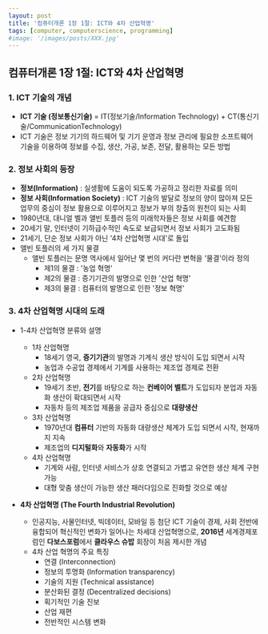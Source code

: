 ```yaml
---
layout: post
title: '컴퓨터개론 1장 1절: ICT와 4차 산업혁명'
tags: [computer, computerscience, programming]
#image: '/images/posts/XXX.jpg'
---
```


## 컴퓨터개론 1장 1절: ICT와 4차 산업혁명

### 1. ICT 기술의 개념
- **ICT 기술 (정보통신기술)** 
    = IT(정보기술/Information Technology) + CT(통신기술/CommunicationTechnology)
- ICT 기술은 정보 기기의 하드웨어 및 기기 운영과 정보 관리에 필요한 소프트웨어 기술을 이용하여 정보를 수집, 생산, 가공, 보존, 전달, 활용하는 모든 방법


### 2. 정보 사회의 등장
- **정보(Information)** : 실생활에 도움이 되도록 가공하고 정리한 자료를 의미
- **정보 사회(Information Society)** : ICT 기술의 발달로 정보의 양이 많아져 모든 업무의 중심이 정보 활용으로 이루어지고 정보가 부의 창출의 원천이 되는 사회
- 1980년대, 대니얼 벨과 앨빈 토플러 등의 미래학자들은 정보 사회를 예견함
- 20세기 말, 인터넷이 기하급수적인 속도로 보급되면서 정보 사회가 고도화됨
- 21세기, 단순 정보 사회가 아닌 '4차 산업혁명 시대'로 돌입
- 앨빈 토플러의 세 가지 물결
  - 앨빈 토플러는 문명 역사에서 일어난 몇 번의 커다란 변혁을 '물결'이라 정의
    - 제1의 물결 : '농업 혁명'
    - 제2의 물결 : 증기기관의 발명으로 인한 '산업 혁명'
    - 제3의 물결 : 컴퓨터의 발명으로 인한 '정보 혁명'


### 3. 4차 산업혁명 시대의 도래
- 1-4차 산업혁명 분류와 설명
  - 1차 산업혁명
    - 18세기 영국, **증기기관**의 발명과 기계식 생산 방식이 도입 되면서 시작
    - 농업과 수공업 경제에서 기계를 사용하는 제조업 경제로 전환
  - 2차 산업혁명
    - 19세기 초반, **전기**를 바탕으로 하는 **컨베이어 벨트**가 도입되자 분업과 자동화 생산이 확대되면서 시작
    - 자동차 등의 제조업 제품을 공급자 중심으로 **대량생산**
  - 3차 산업혁명
    - 1970년대 **컴퓨터** 기반의 자동화 대량생산 체계가 도입 되면서 시작, 현재까지 지속
    - 제조업의 **디지털화**와 **자동화**가 시작
  - 4차 산업혁명
    - 기계와 사람, 인터넷 서비스가 상호 연결되고 가볍고 유연한 생산 체계 구현 가능
    - 대형 맞춤 생산이 가능한 생산 패러다임으로 진화할 것으로 예상

- **4차 산업혁명 (The Fourth Industrial Revolution)**
  - 인공지능, 사물인터넷, 빅데이터, 모바일 등 첨단 ICT 기술이 경제, 사회 전반에 융합되어 혁신적인 변화가 일어나는 차세대 산업혁명으로, **2016년** 세계경제포럼인 **다보스포럼**에서 **클라우스 슈밥** 회장이 처음 제시한 개념
  - 4차 산업 혁명의 주요 특징
    - 연결 (Interconnection)
    - 정보의 투명화 (Information transparency)
    - 기술의 지원 (Technical assistance)
    - 분산화된 결정 (Decentralized decisions)
    - 획기적인 기술 진보
    - 산업 재편
    - 전반적인 시스템 변화
